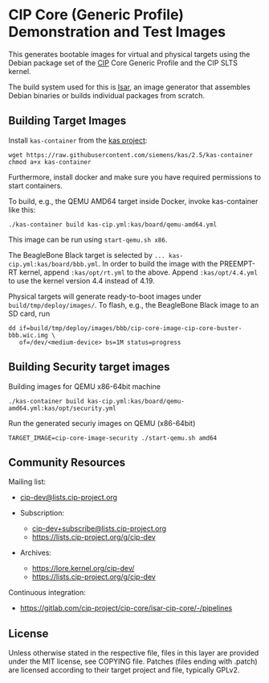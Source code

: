 # CIP Core (Generic Profile) Demonstration and Test Images

This generates bootable images for virtual and physical targets using the
Debian package set of the [CIP](https://www.cip-project.org/) Core Generic
Profile and the CIP SLTS kernel.

The build system used for this is [Isar](https://github.com/ilbers/isar), an
image generator that assembles Debian binaries or builds individual packages
from scratch.

## Building Target Images

Install `kas-container` from the [kas project](https://github.com/siemens/kas):

    wget https://raw.githubusercontent.com/siemens/kas/2.5/kas-container
    chmod a+x kas-container

Furthermore, install docker and make sure you have required permissions to
start containers.

To build, e.g., the QEMU AMD64 target inside Docker, invoke kas-container like
this:

    ./kas-container build kas-cip.yml:kas/board/qemu-amd64.yml

This image can be run using `start-qemu.sh x86`.

The BeagleBone Black target is selected by `... kas-cip.yml:kas/board/bbb.yml`. In
order to build the image with the PREEMPT-RT kernel, append `:kas/opt/rt.yml` to
the above. Append `:kas/opt/4.4.yml` to use the kernel version 4.4 instead of 4.19.

Physical targets will generate ready-to-boot images under
`build/tmp/deploy/images/`. To flash, e.g., the BeagleBone Black image to an SD
card, run

    dd if=build/tmp/deploy/images/bbb/cip-core-image-cip-core-buster-bbb.wic.img \
       of=/dev/<medium-device> bs=1M status=progress

## Building Security target images
Building images for QEMU x86-64bit machine

    ./kas-container build kas-cip.yml:kas/board/qemu-amd64.yml:kas/opt/security.yml

Run the generated securiy images on QEMU (x86-64bit)

    TARGET_IMAGE=cip-core-image-security ./start-qemu.sh amd64


## Community Resources

Mailing list:

 - cip-dev@lists.cip-project.org

 - Subscription:
   - cip-dev+subscribe@lists.cip-project.org
   - https://lists.cip-project.org/g/cip-dev

 - Archives:
   - https://lore.kernel.org/cip-dev/
   - https://lists.cip-project.org/g/cip-dev

Continuous integration:

  - https://gitlab.com/cip-project/cip-core/isar-cip-core/-/pipelines

 
## License

Unless otherwise stated in the respective file, files in this layer are
provided under the MIT license, see COPYING file. Patches (files ending with
.patch) are licensed according to their target project and file, typically
GPLv2.
